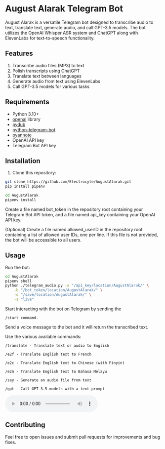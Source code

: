 # August Alarak Telegram Bot

August Alarak is a versatile Telegram bot designed to transcribe audio to text, translate text, generate audio, and call GPT-3.5 models. The bot utilizes the OpenAI Whisper ASR system and ChatGPT along with ElevenLabs for text-to-speech functionality.

## Features

1. Transcribe audio files (MP3) to text
2. Polish transcripts using ChatGPT
3. Translate text between languages
4. Generate audio from text using ElevenLabs
5. Call GPT-3.5 models for various tasks

## Requirements

* Python 3.10+
* [openai](https://pypi.org/project/openai/) library
* [pydub](https://pypi.org/project/pydub/)
* [python-telegram-bot](https://pypi.org/project/python-telegram-bot/)
* [pyannote](https://github.com/pyannote)
* OpenAI API key
* Telegram Bot API key

## Installation

1. Clone this repository:

```bash
git clone https://github.com/Electrocyte/AugustAlarak.git
pip install pipenv

cd AugustAlarak
pipenv install
```

Create a file named bot_token in the repository root containing your Telegram Bot API token, and a file named api_key containing your OpenAI API key.

(Optional) Create a file named allowed_userID in the repository root containing a list of allowed user IDs, one per line. If this file is not provided, the bot will be accessible to all users.

## Usage

Run the bot:

```bash
cd AugustAlarak
pipenv shell
python ./telegram_audio.py -a "/api_key/location/AugustAlarak/" \
    -b "/bot_token/location/AugustAlarak/" \
    -o "/save/location/AugustAlarak/" \
    -s "live"
```

Start interacting with the bot on Telegram by sending the 

    /start command.

Send a voice message to the bot and it will return the transcribed text.

Use the various available commands:

    /translate - Translate text or audio to English
    
    /e2f - Translate English text to French
    
    /e2c - Translate English text to Chinese (with Pinyin)
    
    /e2m - Translate English text to Bahasa Melayu
    
    /say - Generate an audio file from text
    
    /gpt - Call GPT-3.5 models with a text prompt

<audio controls>
  <source src="[https://on.soundcloud.com/DWZ74](https://soundcloud.com/alarak-545708173/alarak-introduction?si=e41520ed781648cdbdb2a8e4f793ea0f&utm_source=clipboard&utm_medium=text&utm_campaign=social_sharing)" type="audio/mpeg">
  Your browser does not support the audio element.
</audio>


## Contributing

Feel free to open issues and submit pull requests for improvements and bug fixes.
